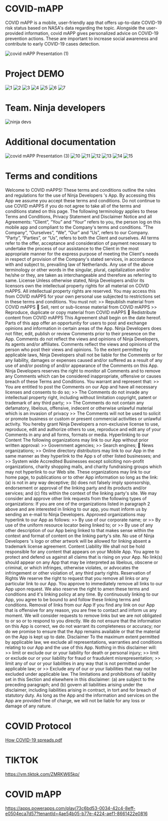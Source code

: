 # COVID-mAPP
COVID mAPP is a mobile, user-friendly app that offers up-to-date COVID-19 risk status based on NASA's data regarding the topic. Alongside the user-provided information, covid mAPP gives personalized advice on COVID-19 prevention actions. These are important to increase social awareness and contribute to early COVID-19 cases detection.

![covid mAPP Presentation (1)](https://user-images.githubusercontent.com/87050973/135779513-c760b6f6-7d35-45e5-b42f-3a10b59f4115.png)
# Project DEMO
![1](https://user-images.githubusercontent.com/87050973/135779549-e46a7e6b-4bd3-4ace-9338-5b94db0259d9.png)
![2](https://user-images.githubusercontent.com/87050973/135779552-5b44087b-01e6-48d9-9f25-72e13e5ddce8.png)
![3](https://user-images.githubusercontent.com/87050973/135779556-630c0b0c-49a4-4a66-8256-1c03649858ca.png)
![4](https://user-images.githubusercontent.com/87050973/135779558-398c3af5-8b0e-456a-abd3-0ee3a59ebafd.png)
![5](https://user-images.githubusercontent.com/87050973/135779560-170d1f2e-2f5c-4093-b6b8-d41c13f9c175.png)
![6](https://user-images.githubusercontent.com/87050973/135779564-ccc9c6e7-2518-44ed-9954-1205b1cb4015.png)
![7](https://user-images.githubusercontent.com/87050973/135779565-1ad288cf-dde9-411d-b1b4-568a8f54e833.png)
# Team. Ninja developers 
![ninja devs](https://user-images.githubusercontent.com/87050973/135779763-8a0eea0e-f246-40d2-a55d-db01ca505e8f.png)
# Additional documentation
![covid mAPP Presentation (3)](https://user-images.githubusercontent.com/87050973/135785742-260444fb-7b97-49c7-84c2-805d0f6d070e.png)
![10](https://user-images.githubusercontent.com/87050973/135785262-4d6531ae-a48a-47a8-9c83-20fe58276762.png)
![11](https://user-images.githubusercontent.com/87050973/135785263-1b1cdfd2-2304-493b-9634-dc35576ea220.png)
![12](https://user-images.githubusercontent.com/87050973/135785266-5f38e7e6-00b1-404d-a013-7fe3d8e90e0a.png)
![13](https://user-images.githubusercontent.com/87050973/135785268-8bcee3d7-94f1-46b5-8381-a01614532172.png)
![14](https://user-images.githubusercontent.com/87050973/135785290-3bef4073-8ac5-428d-a297-3670444a2d9d.png)
![15](https://user-images.githubusercontent.com/87050973/135785301-a9605fe6-2b00-40c9-a272-da42de8b7c46.png)
# Terms and conditions
Welcome to COVID mAPPS! These terms and conditions outline the rules and regulations for the use of Ninja Developers 's App. By accessing this App we assume you accept these terms and conditions. Do not continue to use COVID mAPPS if you do not agree to take all of the terms and conditions stated on this page. The following terminology applies to these Terms and Conditions, Privacy Statement and Disclaimer Notice and all Agreements: “Client”, “You” and “Your” refers to you, the person log on this mobile app and compliant to the Company's terms and conditions. “The Company”, “Ourselves”, “We”, “Our” and “Us”, refers to our Company. “Party”, “Parties”, or “Us”, refers to both the Client and ourselves. All terms refer to the offer, acceptance and consideration of payment necessary to undertake the process of our assistance to the Client in the most appropriate manner for the express purpose of meeting the Client's needs in respect of provision of the Company's stated services, in accordance with and subject to, prevailing law of Netherlands. Any use of the above terminology or other words in the singular, plural, capitalization and/or he/she or they, are taken as interchangeable and therefore as referring to same. License Unless otherwise stated, Ninja Developers and/or its licensors own the intellectual property rights for all material on COVID mAPPS. All intellectual property rights are reserved. You may access this from COVID mAPPS for your own personal use subjected to restrictions set in these terms and conditions. You must not: >> Republish material from COVID mAPPS  Sell, rent or sub-license material from COVID mAPPS >> Reproduce, duplicate or copy material from COVID mAPPS  Redistribute content from COVID mAPPS This Agreement shall begin on the date hereof. Parts of this app offer an opportunity for users to post and exchange opinions and information in certain areas of the App. Ninja Developers does not filter, edit, publish or review Comments prior to their presence on the App. Comments do not reflect the views and opinions of Ninja Developers, its agents and/or affiliates. Comments reflect the views and opinions of the person who post their views and opinions. To the extent permitted by applicable laws, Ninja Developers shall not be liable for the Comments or for any liability, damages or expenses caused and/or suffered as a result of any use of and/or posting of and/or appearance of the Comments on this App. Ninja Developers reserves the right to monitor all Comments and to remove any Comments which can be considered inappropriate, offensive or causes breach of these Terms and Conditions. You warrant and represent that: >> You are entitled to post the Comments on our App and have all necessary licenses and consents to do so; >> The Comments do not invade any intellectual property right, including without limitation copyright, patent or trademark of any third party; >> The Comments do not contain any defamatory, libelous, offensive, indecent or otherwise unlawful material which is an invasion of privacy >> The Comments will not be used to solicit or promote business or custom or present commercial activities or unlawful activity. You hereby grant Ninja Developers a non-exclusive license to use, reproduce, edit and authorize others to use, reproduce and edit any of your Comments in any and all forms, formats or media. Hyperlinking to our Content The following organizations may link to our App without prior written approval: >> Government agencies; >> Search engines;  News organizations; >> Online directory distributors may link to our App in the same manner as they hyperlink to the App s of other listed businesses; and >> System wide Accredited Businesses except soliciting non-profit organizations, charity shopping malls, and charity fundraising groups which may not hyperlink to our Web site. These organizations may link to our home page, to publications or to other App information so long as the link: (a) is not in any way deceptive; (b) does not falsely imply sponsorship, endorsement or approval of the linking party and its products and/or services; and (c) fits within the context of the linking party's site. We may consider and approve other link requests from the following types of organizations:
If you are one of the organizations listed in paragraph 2 above and are interested in linking to our app, you must inform us by sending an e-mail to Ninja Developers. Approved organizations may hyperlink to our App as follows: >> By use of our corporate name; or >> By use of the uniform resource locator being linked to; or >> By use of any other description of our App being linked to that makes sense within the context and format of content on the linking party's site. No use of Ninja Developers 's logo or other artwork will be allowed for linking absent a trademark license agreement. Content Liability We shall not be hold responsible for any content that appears on your Mobile App. You agree to protect and defend us against all claims that is rising on your App. No link(s) should appear on any App that may be interpreted as libelous, obscene or criminal, or which infringes, otherwise violates, or advocates the infringement or other violation of, any third party rights. Reservation of Rights We reserve the right to request that you remove all links or any particular link to our App. You approve to immediately remove all links to our App upon request. We also reserve the right to amen these terms and conditions and it's linking policy at any time. By continuously linking to our App, you agree to be bound to and follow these linking terms and conditions. Removal of links from our App If you find any link on our App that is offensive for any reason, you are free to contact and inform us any moment. We will consider requests to remove links but we are not obligated to or so or to respond to you directly. We do not ensure that the information on this App is correct, we do not warrant its completeness or accuracy; nor do we promise to ensure that the App remains available or that the material on the App is kept up to date. Disclaimer To the maximum extent permitted by applicable law, we exclude all representations, warranties and conditions relating to our App and the use of this App. Nothing in this disclaimer will: >> limit or exclude our or your liability for death or personal injury; >> limit or exclude our or your liability for fraud or fraudulent misrepresentation; >> limit any of our or your liabilities in any way that is not permitted under applicable law; or >> Exclude any of our or your liabilities that may not be excluded under applicable law. The limitations and prohibitions of liability set in this Section and elsewhere in this disclaimer: (a) are subject to the preceding paragraph; and (b) govern all liabilities arising under the disclaimer, including liabilities arising in contract, in tort and for breach of statutory duty. As long as the App and the information and services on the App are provided free of charge, we will not be liable for any loss or damage of any nature.
# COVID Protocol
[How COVID-19 spreads.pdf](https://github.com/AngelicaRubioReyes/COVID-mAPP-/files/7281803/How.COVID-19.spreads.pdf)
# TIKTOK
https://vm.tiktok.com/ZMRKW65kp/
# COVID mAPP
https://apps.powerapps.com/play/73c6bd53-0034-42c4-8eff-e0504eca7d57?tenantId=4ae54b05-b77e-4224-aef1-8661422e0816
